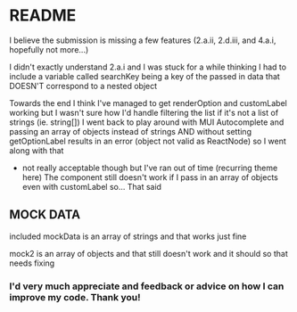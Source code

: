 # README

I believe the submission is missing a few features (2.a.ii, 2.d.iii, and 4.a.i, hopefully not more...)

I didn't exactly understand 2.a.i and I was stuck for a while thinking I had to include a variable called
searchKey being a key of the passed in data that DOESN'T correspond to a nested object

Towards the end I think I've managed to get renderOption and customLabel working but I wasn't sure
how I'd handle filtering the list if it's not a list of strings (ie. string[])
I went back to play around with MUI Autocomplete and passing an array of objects instead of strings AND
without setting getOptionLabel results in an error (object not valid as ReactNode) so I went along with that

- not really acceptable though but I've ran out of time (recurring theme here)
  The component still doesn't work if I pass in an array of objects even with customLabel so...
  That said

## MOCK DATA

included mockData is an array of strings and that works just fine

mock2 is an array of objects and that still doesn't work and it should so that needs fixing

### I'd very much appreciate and feedback or advice on how I can improve my code. Thank you!

